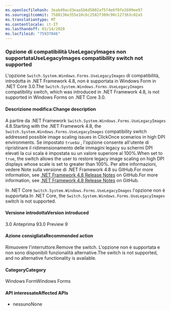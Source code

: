 ```yaml
---
ms.openlocfilehash: 3eab49acd3eaa5b6d5802af5f4e6f0fe2699ee97
ms.sourcegitcommit: 7588136e355e10cbc2582f389c90c127363c02a5
ms.translationtype: MT
ms.contentlocale: it-IT
ms.lasthandoff: 03/14/2020
ms.locfileid: "75937046"
---
```

### <a name="uselegacyimages-compatibility-switch-not-supported"></a><span data-ttu-id="48b58-101">Opzione di compatibilità UseLegacyImages non supportata</span><span class="sxs-lookup"><span data-stu-id="48b58-101">UseLegacyImages compatibility switch not supported</span></span>

<span data-ttu-id="48b58-102">L'opzione `Switch.System.Windows.Forms.UseLegacyImages` di compatibilità, introdotta in .NET Framework 4.8, non è supportata in Windows Form in .NET Core 3.0.</span><span class="sxs-lookup"><span data-stu-id="48b58-102">The `Switch.System.Windows.Forms.UseLegacyImages` compatibility switch, which was introduced in .NET Framework 4.8, is not supported in Windows Forms on .NET Core 3.0.</span></span>

#### <a name="change-description"></a><span data-ttu-id="48b58-103">Descrizione modifica:</span><span class="sxs-lookup"><span data-stu-id="48b58-103">Change description</span></span>

<span data-ttu-id="48b58-104">A partire da .NET Framework `Switch.System.Windows.Forms.UseLegacyImages` 4.8.</span><span class="sxs-lookup"><span data-stu-id="48b58-104">Starting with the .NET Framework 4.8, the `Switch.System.Windows.Forms.UseLegacyImages` compatibility switch addressed possible image scaling issues in ClickOnce scenarios in high DPI environments.</span></span> <span data-ttu-id="48b58-105">Se impostato `true`su , l'opzione consente all'utente di ripristinare il ridimensionamento delle immagini legacy su schermi DPI elevati la cui scala è impostata su un valore superiore al 100%.</span><span class="sxs-lookup"><span data-stu-id="48b58-105">When set to `true`, the switch allows the user to restore legacy image scaling on high DPI displays whose scale is set to greater than 100%.</span></span> <span data-ttu-id="48b58-106">Per altre informazioni, vedere Note sulla versione di .NET Framework 4.8 su GitHub.For more information, see [.NET Framework 4.8 Release Notes](https://github.com/microsoft/dotnet/blob/master/releases/net48/dotnet48-changes.md#clickonce) on GitHub.</span><span class="sxs-lookup"><span data-stu-id="48b58-106">For more information, see [.NET Framework 4.8 Release Notes](https://github.com/microsoft/dotnet/blob/master/releases/net48/dotnet48-changes.md#clickonce) on GitHub.</span></span>

<span data-ttu-id="48b58-107">In .NET Core `Switch.System.Windows.Forms.UseLegacyImages` l'opzione non è supportata.</span><span class="sxs-lookup"><span data-stu-id="48b58-107">In .NET Core, the `Switch.System.Windows.Forms.UseLegacyImages` switch is not supported.</span></span>

#### <a name="version-introduced"></a><span data-ttu-id="48b58-108">Versione introdotta</span><span class="sxs-lookup"><span data-stu-id="48b58-108">Version introduced</span></span>

<span data-ttu-id="48b58-109">3.0 Anteprima 9</span><span class="sxs-lookup"><span data-stu-id="48b58-109">3.0 Preview 9</span></span>

#### <a name="recommended-action"></a><span data-ttu-id="48b58-110">Azione consigliata</span><span class="sxs-lookup"><span data-stu-id="48b58-110">Recommended action</span></span>

<span data-ttu-id="48b58-111">Rimuovere l'interruttore.</span><span class="sxs-lookup"><span data-stu-id="48b58-111">Remove the switch.</span></span> <span data-ttu-id="48b58-112">L'opzione non è supportata e non sono disponibili funzionalità alternative.</span><span class="sxs-lookup"><span data-stu-id="48b58-112">The switch is not supported, and no alternative functionality is available.</span></span>

#### <a name="category"></a><span data-ttu-id="48b58-113">Category</span><span class="sxs-lookup"><span data-stu-id="48b58-113">Category</span></span>

<span data-ttu-id="48b58-114">Windows Form</span><span class="sxs-lookup"><span data-stu-id="48b58-114">Windows Forms</span></span>

#### <a name="affected-apis"></a><span data-ttu-id="48b58-115">API interessate</span><span class="sxs-lookup"><span data-stu-id="48b58-115">Affected APIs</span></span>

- <span data-ttu-id="48b58-116">nessuno</span><span class="sxs-lookup"><span data-stu-id="48b58-116">None</span></span>

<!-- 

### Affected APIs

- Not detectable via API analysis

-->
